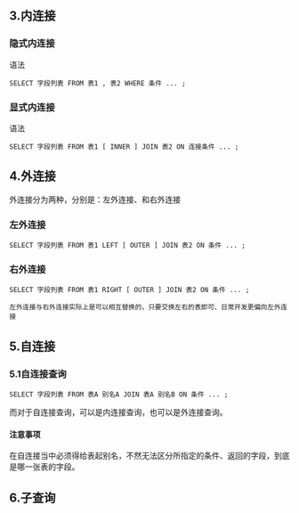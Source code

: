 ## 3.内连接
### 隐式内连接
语法
```mysql
SELECT 字段列表 FROM 表1 , 表2 WHERE 条件 ... ;
```


### 显式内连接
语法
```mysql
SELECT 字段列表 FROM 表1 [ INNER ] JOIN 表2 ON 连接条件 ... ;
```

## 4.外连接
外连接分为两种，分别是：左外连接、和右外连接
### 左外连接
```mysql
SELECT 字段列表 FROM 表1 LEFT [ OUTER ] JOIN 表2 ON 条件 ... ;
```

### 右外连接
```mysql
SELECT 字段列表 FROM 表1 RIGHT [ OUTER ] JOIN 表2 ON 条件 ... ;
```

`左外连接与右外连接实际上是可以相互替换的，只要交换左右的表即可、日常开发更偏向左外连接`

## 5.自连接
### 5.1自连接查询
```mysql
SELECT 字段列表 FROM 表A 别名A JOIN 表A 别名B ON 条件 ... ;
```
而对于自连接查询，可以是内连接查询，也可以是外连接查询。

#### 注意事项
在自连接当中必须得给表起别名，不然无法区分所指定的条件、返回的字段，到底 是哪一张表的字段。


## 6.子查询